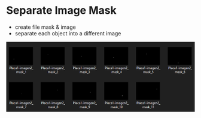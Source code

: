# Separate Image Mask

- create file mask & image
- separate each object into a different image


![alt text](https://github.com/RuthMarin/separate_image_masks/blob/master/image1.png?raw=true)
